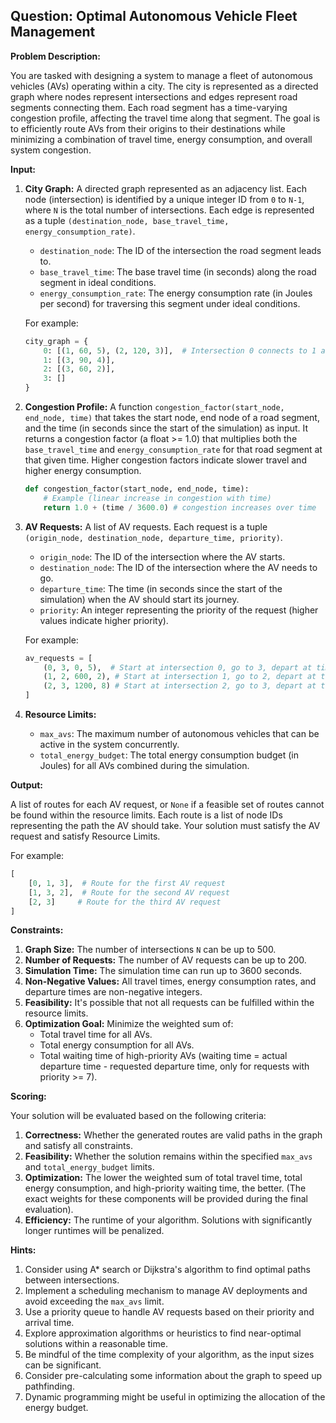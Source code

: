 ## Question: Optimal Autonomous Vehicle Fleet Management

**Problem Description:**

You are tasked with designing a system to manage a fleet of autonomous vehicles (AVs) operating within a city. The city is represented as a directed graph where nodes represent intersections and edges represent road segments connecting them. Each road segment has a time-varying congestion profile, affecting the travel time along that segment. The goal is to efficiently route AVs from their origins to their destinations while minimizing a combination of travel time, energy consumption, and overall system congestion.

**Input:**

1.  **City Graph:** A directed graph represented as an adjacency list. Each node (intersection) is identified by a unique integer ID from `0` to `N-1`, where `N` is the total number of intersections. Each edge is represented as a tuple `(destination_node, base_travel_time, energy_consumption_rate)`.
    *   `destination_node`: The ID of the intersection the road segment leads to.
    *   `base_travel_time`: The base travel time (in seconds) along the road segment in ideal conditions.
    *   `energy_consumption_rate`: The energy consumption rate (in Joules per second) for traversing this segment under ideal conditions.

    For example:

    ```python
    city_graph = {
        0: [(1, 60, 5), (2, 120, 3)],  # Intersection 0 connects to 1 and 2
        1: [(3, 90, 4)],
        2: [(3, 60, 2)],
        3: []
    }
    ```

2.  **Congestion Profile:** A function `congestion_factor(start_node, end_node, time)` that takes the start node, end node of a road segment, and the time (in seconds since the start of the simulation) as input. It returns a congestion factor (a float >= 1.0) that multiplies both the `base_travel_time` and `energy_consumption_rate` for that road segment at that given time. Higher congestion factors indicate slower travel and higher energy consumption.

    ```python
    def congestion_factor(start_node, end_node, time):
        # Example (linear increase in congestion with time)
        return 1.0 + (time / 3600.0) # congestion increases over time
    ```

3.  **AV Requests:** A list of AV requests. Each request is a tuple `(origin_node, destination_node, departure_time, priority)`.
    *   `origin_node`: The ID of the intersection where the AV starts.
    *   `destination_node`: The ID of the intersection where the AV needs to go.
    *   `departure_time`: The time (in seconds since the start of the simulation) when the AV should start its journey.
    *   `priority`: An integer representing the priority of the request (higher values indicate higher priority).

    For example:

    ```python
    av_requests = [
        (0, 3, 0, 5),  # Start at intersection 0, go to 3, depart at time 0, priority 5
        (1, 2, 600, 2), # Start at intersection 1, go to 2, depart at time 600, priority 2
        (2, 3, 1200, 8) # Start at intersection 2, go to 3, depart at time 1200, priority 8
    ]
    ```

4.  **Resource Limits:**
    *   `max_avs`: The maximum number of autonomous vehicles that can be active in the system concurrently.
    *   `total_energy_budget`: The total energy consumption budget (in Joules) for all AVs combined during the simulation.

**Output:**

A list of routes for each AV request, or `None` if a feasible set of routes cannot be found within the resource limits. Each route is a list of node IDs representing the path the AV should take. Your solution must satisfy the AV request and satisfy Resource Limits.

For example:

```python
[
    [0, 1, 3],  # Route for the first AV request
    [1, 3, 2],  # Route for the second AV request
    [2, 3]     # Route for the third AV request
]
```

**Constraints:**

1.  **Graph Size:** The number of intersections `N` can be up to 500.
2.  **Number of Requests:** The number of AV requests can be up to 200.
3.  **Simulation Time:** The simulation time can run up to 3600 seconds.
4.  **Non-Negative Values:** All travel times, energy consumption rates, and departure times are non-negative integers.
5.  **Feasibility:** It's possible that not all requests can be fulfilled within the resource limits.
6.  **Optimization Goal:** Minimize the weighted sum of:
    *   Total travel time for all AVs.
    *   Total energy consumption for all AVs.
    *   Total waiting time of high-priority AVs (waiting time = actual departure time - requested departure time, only for requests with priority >= 7).

**Scoring:**

Your solution will be evaluated based on the following criteria:

1.  **Correctness:** Whether the generated routes are valid paths in the graph and satisfy all constraints.
2.  **Feasibility:** Whether the solution remains within the specified `max_avs` and `total_energy_budget` limits.
3.  **Optimization:** The lower the weighted sum of total travel time, total energy consumption, and high-priority waiting time, the better.  (The exact weights for these components will be provided during the final evaluation).
4.  **Efficiency:** The runtime of your algorithm. Solutions with significantly longer runtimes will be penalized.

**Hints:**

1.  Consider using A\* search or Dijkstra's algorithm to find optimal paths between intersections.
2.  Implement a scheduling mechanism to manage AV deployments and avoid exceeding the `max_avs` limit.
3.  Use a priority queue to handle AV requests based on their priority and arrival time.
4.  Explore approximation algorithms or heuristics to find near-optimal solutions within a reasonable time.
5.  Be mindful of the time complexity of your algorithm, as the input sizes can be significant.
6.  Consider pre-calculating some information about the graph to speed up pathfinding.
7.  Dynamic programming might be useful in optimizing the allocation of the energy budget.
